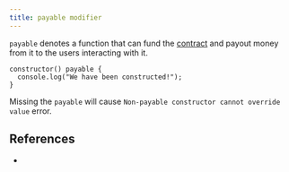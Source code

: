 ```yaml
---
title: payable modifier
---
```


`payable` denotes a function that can fund the [contract](/knowledge/web3/smart-contracts.md) and payout money from it to the users interacting with it.

```solidity
constructor() payable {
  console.log("We have been constructed!");
}
```

Missing the `payable` will cause `Non-payable constructor cannot override value` error.

## References

- [](/knowledge/web3/solidity/hardhat.md#`console.log`|console.log)
